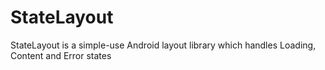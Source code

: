 # StateLayout
StateLayout is a simple-use Android layout library which handles Loading, Content and Error states

